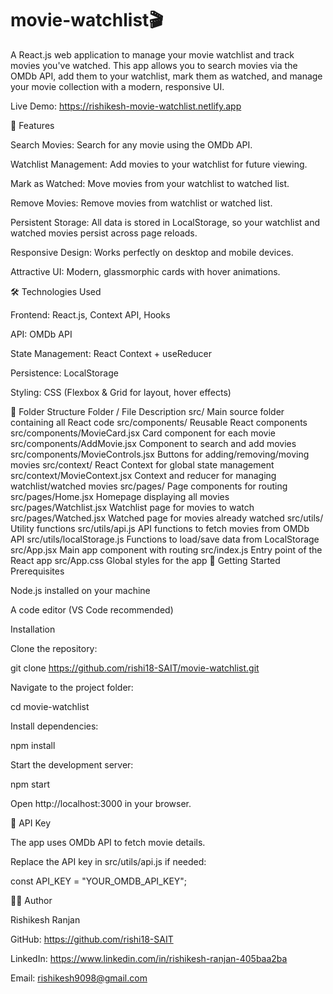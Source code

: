 # movie-watchlist🎬

A React.js web application to manage your movie watchlist and track movies you've watched. This app allows you to search movies via the OMDb API, add them to your watchlist, mark them as watched, and manage your movie collection with a modern, responsive UI.

Live Demo: https://rishikesh-movie-watchlist.netlify.app

🧩 Features

Search Movies: Search for any movie using the OMDb API.

Watchlist Management: Add movies to your watchlist for future viewing.

Mark as Watched: Move movies from your watchlist to watched list.

Remove Movies: Remove movies from watchlist or watched list.

Persistent Storage: All data is stored in LocalStorage, so your watchlist and watched movies persist across page reloads.

Responsive Design: Works perfectly on desktop and mobile devices.

Attractive UI: Modern, glassmorphic cards with hover animations.

🛠️ Technologies Used

Frontend: React.js, Context API, Hooks

API: OMDb API

State Management: React Context + useReducer

Persistence: LocalStorage

Styling: CSS (Flexbox & Grid for layout, hover effects)

📂 Folder Structure
Folder / File	Description
src/	Main source folder containing all React code
src/components/	Reusable React components
src/components/MovieCard.jsx	Card component for each movie
src/components/AddMovie.jsx	Component to search and add movies
src/components/MovieControls.jsx	Buttons for adding/removing/moving movies
src/context/	React Context for global state management
src/context/MovieContext.jsx	Context and reducer for managing watchlist/watched movies
src/pages/	Page components for routing
src/pages/Home.jsx	Homepage displaying all movies
src/pages/Watchlist.jsx	Watchlist page for movies to watch
src/pages/Watched.jsx	Watched page for movies already watched
src/utils/	Utility functions
src/utils/api.js	API functions to fetch movies from OMDb API
src/utils/localStorage.js	Functions to load/save data from LocalStorage
src/App.jsx	Main app component with routing
src/index.js	Entry point of the React app
src/App.css	Global styles for the app
🚀 Getting Started
Prerequisites

Node.js installed on your machine

A code editor (VS Code recommended)

Installation

Clone the repository:

git clone https://github.com/rishi18-SAIT/movie-watchlist.git


Navigate to the project folder:

cd movie-watchlist


Install dependencies:

npm install


Start the development server:

npm start


Open http://localhost:3000
 in your browser.

🔗 API Key

The app uses OMDb API to fetch movie details.

Replace the API key in src/utils/api.js if needed:

const API_KEY = "YOUR_OMDB_API_KEY";

👨‍💻 Author

Rishikesh Ranjan

GitHub: https://github.com/rishi18-SAIT

LinkedIn: https://www.linkedin.com/in/rishikesh-ranjan-405baa2ba

Email: rishikesh9098@gmail.com
